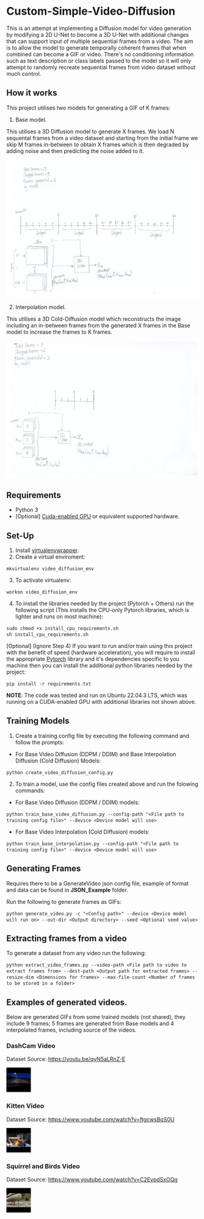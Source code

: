 # Custom-Simple-Video-Diffusion

This is an attempt at implementing a Diffusion model for video generation by modifying a 2D U-Net to become a 3D U-Net with additional changes that can support input of multiple sequential frames from a video. The aim is to allow the model to generate temporally coherent frames that when combined can become a GIF or video. There's no conditioning information such as text description or class labels passed to the model so it will only attempt to randomly recreate sequential frames from video dataset without much control. 

## How it works
This project utilises two models for generating a GIF of K frames:

1. Base model.

This utilises a 3D Diffusion model to generate X frames. We load N sequental frames from a video dataset and starting from the initial frame we skip M frames in-between to obtain X frames which is then degraded by adding noise and then predicting the noise added to it.

![Diagram showing how base model works](./Base%20Model%20Reconstruction.jpg)

2. Interpolation model.

This utilises a 3D Cold-Diffusion model which reconstructs the image including an in-between frames from the generated X frames in the Base model to increase the frames to K frames. 

![Diagram showing how interpolation model works](./Base%20Model%20Interpolation.jpg)

## Requirements
+ Python 3
+ [Optional] [Cuda-enabled GPU](https://developer.nvidia.com/cuda-gpus) or equivalent supported hardware.

## Set-Up
1. Install [virtualenvwrapper](https://virtualenvwrapper.readthedocs.io/en/latest/install.html).
2. Create a virtual enviroment:
```
mkvirtualenv video_diffusion_env
```
3. To activate virtualenv:
```
workon video_diffusion_env
```
4. To install the libraries needed by the project (Pytorch + Others) run the following script (This installs the CPU-only Pytorch libraries, which is lighter and runs on most machine):
```
sudo chmod +x install_cpu_requirements.sh
sh install_cpu_requirements.sh
```
[Optional] (Ignore Step 4) If you want to run and/or train using this project with the benefit of speed (hardware acceleration), you will require to install the appropriate [Pytorch](https://pytorch.org/) library and it's dependencies specific to you machine then you can install the additional python libraries needed by the project:
```
pip install -r requirements.txt
```

**NOTE**: The code was tested and run on Ubuntu 22.04.3 LTS, which was running on a CUDA-enabled GPU with additional libraries not shown above.

## Training Models
1. Create a training config file by executing the following command and follow the prompts:
+ For Base Video Diffusion (DDPM / DDIM) and Base Interpolation Diffusion (Cold Diffusion) Models:
```
python create_video_diffusion_config.py
```

2. To train a model, use the config files created above and run the folowing commands:
+ For Base Video Diffusion (DDPM / DDIM) models:
```
python train_base_video_diffusion.py --config-path "<File path to training config file>" --device <Device model will use>
```

+ For Base Video Interpolation (Cold Diffusion) models:
```
python train_base_interpolation.py --config-path "<File path to training config file>" --device <Device model will use>
```

## Generating Frames
Requires there to be a GenerateVideo json config file, example of format and data can be found in **JSON_Example** folder.

Run the following to generate frames as GIFs:
```
python generate_video.py -c "<Config path>" --device <Device model will run on> --out-dir <Output directory> --seed <Optional seed value>
```

## Extracting frames from a video
To generate a dataset from any video run the following:
```
python extract_video_frames.py --video-path <File path to video to extract frames from> --dest-path <Output path for extracted frames> --resize-dim <Dimensions for frames> --max-file-count <Number of frames to be stored in a folder>
```

## Examples of generated videos.
Below are generated GIFs from some trained models (not shared), they include 9 frames; 5 frames are generated from Base models and 4 interpolated frames, including source of the videos.

### DashCam Video
Dataset Source: https://youtu.be/qyN5aLRnZ-E

![Gif of Dashcam](./GIFS/DashCam.gif)

### Kitten Video
Dataset Source: https://www.youtube.com/watch?v=ftgcwsBqS0U

![GIF of Kittens playing](./GIFS/Kitten.gif)

### Squirrel and Birds Video
Dataset Source: https://www.youtube.com/watch?v=C2EvpdSxOQg

![GIF of Squirrel and Birds](./GIFS/Squirrel_and_Birds.gif)
